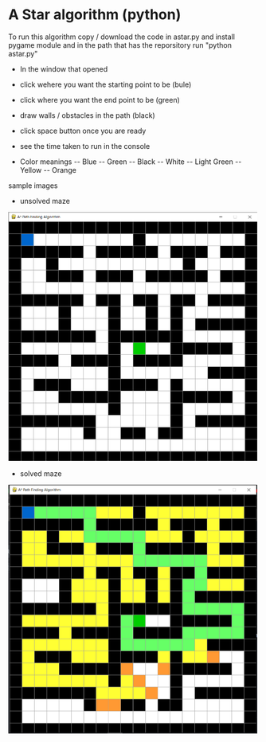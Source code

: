 
# A Star algorithm (python)

To run this algorithm copy / download the code in astar.py and install pygame module and in the path that has the reporsitory run "python astar.py"
 - In the window that opened
 - click wehere you want the starting point to be (bule)
 - click where you want the end point to be (green)
 - draw walls / obstacles in the path (black)
 - click space button once you are ready
 - see the time taken to run in the console

 - Color meanings
    -- Blue
    -- Green
    -- Black
    -- White
    -- Light Green
    -- Yellow
    -- Orange


 sample images
 - unsolved maze
 <img src="https://github.com/kirankumar2079/codebytes/blob/main/astar_search_algo/images/maze1.png" alt="Unsolved Maze" width="500" height="500">

  - solved maze
 <img src="https://github.com/kirankumar2079/codebytes/blob/main/astar_search_algo/images/solution1.png" alt="Solved Maze" width="500" height="500">


